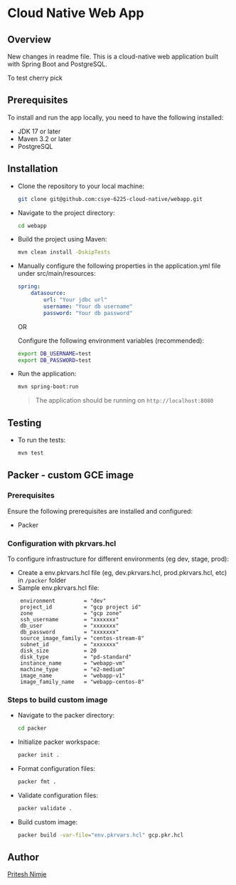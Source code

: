 # Cloud Native Web App

## Overview 

New changes in readme file. This is a cloud-native web application built with Spring Boot and PostgreSQL.

To test cherry pick 

## Prerequisites 

To install and run the app locally, you need to have the following installed: 

- JDK 17 or later 
- Maven 3.2 or later
- PostgreSQL


## Installation

- Clone the repository to your local machine:

   ```sh
   git clone git@github.com:csye-6225-cloud-native/webapp.git
   ```

- Navigate to the project directory:
   
    ```sh
   cd webapp
   ```

- Build the project using Maven:

    ```sh
   mvn clean install -DskipTests
   ```

- Manually configure the following properties in the application.yml file under src/main/resources:
    ```yml
    spring:
        datasource:
            url: "Your jdbc url"
            username: "Your db username"
            password: "Your db password"
    ```

    OR

    Configure the following environment variables (recommended):
    ```sh
    export DB_USERNAME=test
    export DB_PASSWORD=test
    ```
    

- Run the application:
   ```sh
   mvn spring-boot:run
   ```
    > The application should be running on `http://localhost:8080`

## Testing

- To run the tests:

    ```sh
    mvn test
    ```

## Packer - custom GCE image

### Prerequisites

Ensure the following prerequisites are installed and configured:

- Packer

### Configuration with pkrvars.hcl

To configure infrastructure for different environments (eg dev, stage, prod):

- Create a env.pkrvars.hcl file (eg, dev.pkrvars.hcl, prod.pkrvars.hcl, etc) in `/packer` folder
- Sample env.pkrvars.hcl file:
```hcl
    environment         = "dev"
    project_id          = "gcp project id"
    zone                = "gcp zone"
    ssh_username        = "xxxxxxx"
    db_user             = "xxxxxxx"
    db_password         = "xxxxxxx"
    source_image_family = "centos-stream-8"
    subnet_id           = "xxxxxxx"
    disk_size           = 20
    disk_type           = "pd-standard"
    instance_name       = "webapp-vm"
    machine_type        = "e2-medium"
    image_name          = "webapp-v1"
    image_family_name   = "webapp-centos-8"

``` 

### Steps to build custom image

- Navigate to the packer directory:
    ```sh
   cd packer
   ```

- Initialize packer workspace:
    ```sh
   packer init .
   ```

- Format configuration files:
    ```sh
   packer fmt .
   ```

- Validate configuration files:
    ```sh
   packer validate .
   ```

- Build custom image:
    ```sh
   packer build -var-file="env.pkrvars.hcl" gcp.pkr.hcl
   ```
  
## Author

[Pritesh Nimje](mailto:nimje.p@northeastern.edu)
